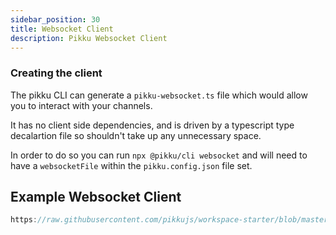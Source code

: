 ```yaml
---
sidebar_position: 30
title: Websocket Client
description: Pikku Websocket Client
---
```


### Creating the client

The pikku CLI can generate a `pikku-websocket.ts` file which would allow you to interact with your channels.

It has no client side dependencies, and is driven by a typescript type decalartion file so shouldn't take up any unnecessary space. 

In order to do so you can run `npx @pikku/cli websocket` and will need to have a `websocketFile` within the `pikku.config.json` file  set.

## Example Websocket Client

```typescript reference title="websocket.ts"
https://raw.githubusercontent.com/pikkujs/workspace-starter/blob/master/apps/cli/bin/websocket.ts
```
